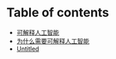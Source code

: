 # Table of contents

* [可解释人工智能](README.md)
* [为什么需要可解释人工智能](wei-shen-me-xu-yao-ke-jie-shi-ren-gong-zhi-neng.md)
* [Untitled](untitled.md)

